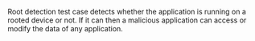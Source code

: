 
Root detection test case detects whether the application is running
on a rooted device or not. If it can then a malicious application
can access or modify the data of any application.
